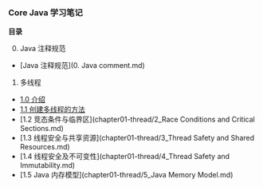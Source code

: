 ### Core Java 学习笔记

**目录**

0. Java 注释规范
  + [Java 注释规范](0. Java comment.md)
1. 多线程
  + [1.0 介绍](0)
  + [1.1 创建多线程的方法](chapter01-thread/1_create-thread.md)
  + [1.2 竞态条件与临界区](chapter01-thread/2_Race Conditions and Critical Sections.md)
  + [1.3 线程安全与共享资源](chapter01-thread/3_Thread Safety and Shared Resources.md)
  + [1.4 线程安全及不可变性](chapter01-thread/4_Thread Safety and Immutability.md)
  + [1.5 Java 内存模型](chapter01-thread/5_Java Memory Model.md)

